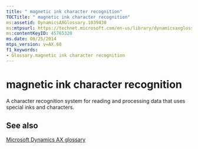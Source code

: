 ```yaml
---
title: " magnetic ink character recognition"
TOCTitle: " magnetic ink character recognition"
ms:assetid: DynamicsAXGlossary.1039430
ms:mtpsurl: https://technet.microsoft.com/en-us/library/dynamicsaxglossary.1039430(v=AX.60)
ms:contentKeyID: 45765320
ms.date: 08/25/2014
mtps_version: v=AX.60
f1_keywords:
- Glossary.magnetic ink character recognition
---
```


# magnetic ink character recognition

A character recognition system for reading and processing data that uses special inks and characters.

## See also

[Microsoft Dynamics AX glossary](glossary/microsoft-dynamics-ax-glossary.md)

  


